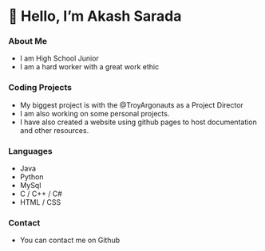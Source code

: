 # 👋 Hello, I’m Akash Sarada

### About Me
- I am High School Junior
- I am a hard worker with a great work ethic

### Coding Projects
- My biggest project is with the @TroyArgonauts as a Project Director
- I am also working on some personal projects.
- I have also created a website using github pages to host documentation and other resources. 

### Languages
- Java
- Python
- MySql
- C / C++ / C#
- HTML / CSS

### Contact
- You can contact me on Github

<!---
akashsarada/akashsarada is a ✨ special ✨ repository because its `README.md` (this file) appears on your GitHub profile.
You can click the Preview link to take a look at your changes.
--->
